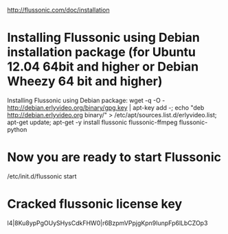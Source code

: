 http://flussonic.com/doc/installation

# Installing Flussonic using Debian installation package (for Ubuntu 12.04 64bit and higher or Debian Wheezy 64 bit and higher)

Installing Flussonic using Debian package:
wget -q -O - http://debian.erlyvideo.org/binary/gpg.key | apt-key add -;
echo "deb http://debian.erlyvideo.org binary/" > /etc/apt/sources.list.d/erlyvideo.list;
apt-get update;
apt-get -y install flussonic flussonic-ffmpeg flussonic-python

# Now you are ready to start Flussonic

/etc/init.d/flussonic start


# Cracked flussonic license key
l4|8Ku8ypPgOUySHysCdkFHW0|r6BzpmVPpjgKpn9IunpFp6lLbCZOp3
